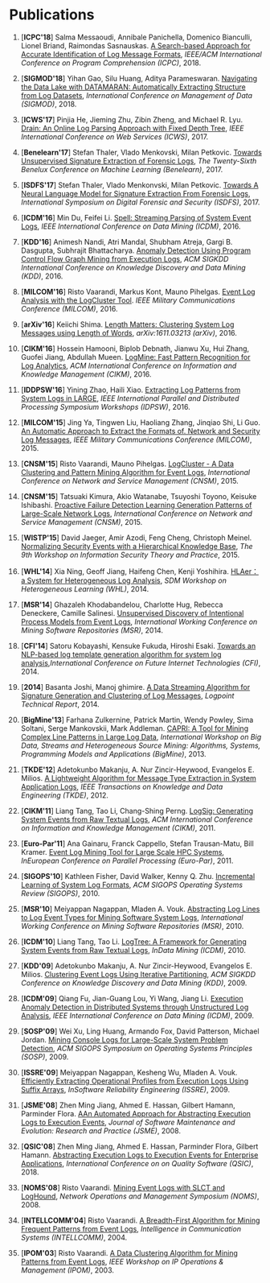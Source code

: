 Publications
============

1. [**ICPC'18**] Salma Messaoudi, Annibale Panichella, Domenico Bianculli, Lionel Briand, Raimondas Sasnauskas. [A Search-based Approach for Accurate Identification of Log Message Formats](http://publications.uni.lu/bitstream/10993/35286/1/ICPC-2018.pdf), *IEEE/ACM International Conference on Program Comprehension (ICPC)*, 2018.

1. [**SIGMOD'18**] Yihan Gao, Silu Huang, Aditya Parameswaran. [Navigating the Data Lake with DATAMARAN: Automatically Extracting Structure from Log Datasets](https://arxiv.org/pdf/1708.08905.pdf), *International Conference on Management of Data (SIGMOD)*, 2018.

1. [**ICWS'17**] Pinjia He, Jieming Zhu, Zibin Zheng, and Michael R. Lyu. [Drain: An Online Log Parsing Approach with Fixed Depth Tree](http://jiemingzhu.github.io/pub/pjhe_icws2017.pdf), *IEEE International Conference on Web Services (ICWS)*, 2017.

1. [**Benelearn'17**] Stefan Thaler, Vlado Menkovski, Milan Petkovic. [Towards Unsupervised Signature Extraction of Forensic Logs](https://pure.tue.nl/ws/files/72619856/benelearn_2017.pdf#page=155), *The Twenty-Sixth Benelux Conference on Machine Learning (Benelearn)*, 2017.

1. [**ISDFS'17**] Stefan Thaler, Vlado Menkonvski, Milan Petkovic. [Towards A Neural Language Model for Signature Extraction From Forensic Logs](https://ieeexplore.ieee.org/abstract/document/7916497/), *International Symposium on Digital Forensic and Security (ISDFS)*, 2017.

1. [**ICDM'16**] Min Du, Feifei Li. [Spell: Streaming Parsing of System Event Logs](https://www.cs.utah.edu/~lifeifei/papers/spell.pdf), *IEEE International Conference on Data Mining (ICDM)*, 2016.

1. [**KDD'16**] Animesh Nandi, Atri Mandal, Shubham Atreja, Gargi B. Dasgupta, Subhrajit Bhattacharya. [Anomaly Detection Using Program Control Flow Graph Mining from Execution Logs](http://www.kdd.org/kdd2016/papers/files/adf1233-nandiA.pdf), *ACM SIGKDD International Conference on Knowledge Discovery and Data Mining (KDD)*, 2016.

1. [**MILCOM'16**] Risto Vaarandi, Markus Kont, Mauno Pihelgas. [Event Log Analysis with the LogCluster Tool](https://ieeexplore.ieee.org/abstract/document/7795458/). *IEEE Military Communications Conference (MILCOM)*, 2016.

1. [**arXiv'16**] Keiichi Shima. [Length Matters: Clustering System Log Messages using Length of Words](https://arxiv.org/pdf/1611.03213), *arXiv:1611.03213 (arXiv)*, 2016.

1. [**CIKM'16**] Hossein Hamooni, Biplob Debnath, Jianwu Xu, Hui Zhang, Guofei Jiang, Abdullah Mueen. [LogMine: Fast Pattern Recognition for Log Analytics](http://www.cs.unm.edu/~mueen/Papers/LogMine.pdf), *ACM International Conference on Information and Knowledge Management (CIKM)*, 2016.

1. [**IDDPSW'16**] Yining Zhao, Haili Xiao. [Extracting Log Patterns from System Logs in LARGE](http://web.cse.ohio-state.edu/~lu.932/hpbdc2016/slides/hpbdc16-zhao.pdf), *IEEE International Parallel and Distributed Processing Symposium Workshops (IDPSW)*, 2016.

1. [**MILCOM'15**] Jing Ya, Tingwen Liu, Haoliang Zhang, Jinqiao Shi, Li Guo. [An Automatic Approach to Extract the Formats of. Network and Security Log Messages](http://or.nsfc.gov.cn/bitstream/00001903-5/420617/1/1000014323760.pdf), *IEEE Military Communications Conference (MILCOM)*, 2015.

1. [**CNSM'15**] Risto Vaarandi, Mauno Pihelgas. [LogCluster - A Data Clustering and Pattern Mining Algorithm for Event Logs](http://ristov.github.io/publications/cnsm15-logcluster-web.pdf), *International Conference on Network and Service Management (CNSM)*, 2015.

1. [**CNSM'15**] Tatsuaki Kimura, Akio Watanabe, Tsuyoshi Toyono, Keisuke Ishibashi. [Proactive Failure Detection Learning Generation Patterns of Large-Scale Network Logs](http://ieeexplore.ieee.org/abstract/document/7367332/), *International Conference on Network and Service Management (CNSM)*, 2015.

1. [**WISTP'15**] David Jaeger, Amir Azodi, Feng Cheng, Christoph Meinel. [Normalizing Security Events with a Hierarchical Knowledge Base](https://hal.inria.fr/hal-01442546/document), *The 9th Workshop on Information
Security Theory and Practice*, 2015.

1. [**WHL'14**] Xia Ning, Geoff Jiang, Haifeng Chen, Kenji Yoshihira.  [HLAer：a System for Heterogeneous Log Analysis](https://pdfs.semanticscholar.org/236d/9c76dbaa6e2e07ef6d17a8f3cc4fac6e1e55.pdf), *SDM Workshop on Heterogeneous Learning (WHL)*, 2014.

1. [**MSR'14**] Ghazaleh Khodabandelou, Charlotte Hug, Rebecca Deneckere, Camille Salinesi. [Unsupervised Discovery of Intentional Process Models from Event Logs](https://hal-paris1.archives-ouvertes.fr/hal-00994197/file/msr2014_submission_25.pdf), *International Working Conference on Mining Software Repositories (MSR)*, 2014.

1. [**CFI'14**] Satoru Kobayashi, Kensuke Fukuda, Hiroshi Esaki. [Towards an NLP-based log template generation algorithm for system log analysis](http://sat.hongo.wide.ad.jp/cfi2014.pdf),*International Conference on Future Internet Technologies (CFI)*, 2014.

1. [**2014**] Basanta Joshi, Manoj ghimire. [A Data Streaming Algorithm for Signature Generation and Clustering of Log Messages](https://www.researchgate.net/profile/Basanta_Joshi2/publication/307136529_A_data_streaming_algorithm_for_signature_generation_and_clustering_of_log_messages/links/57c2552308ae2f5eb334caa8.pdf), *Logpoint Technical Report*, 2014.

1. [**BigMine'13**] Farhana Zulkernine, Patrick Martin, Wendy Powley, Sima Soltani, Serge Mankovskii, Mark Addleman. [CAPRI: A Tool for Mining Complex Line Patterns in Large Log Data](https://www.researchgate.net/publication/262215330_CAPRI_A_tool_for_mining_complex_line_patterns_in_large_log_data), *International Workshop on Big Data, Streams and Heterogeneous Source Mining: Algorithms, Systems, Programming Models and Applications (BigMine)*, 2013.

1. [**TKDE'12**] Adetokunbo Makanju, A. Nur Zincir-Heywood, Evangelos E. Milios. [A Lightweight Algorithm for Message Type Extraction in System Application Logs](http://ieeexplore.ieee.org/abstract/document/5936060/), *IEEE Transactions on Knowledge and Data Engineering (TKDE)*, 2012.

1. [**CIKM'11**] Liang Tang, Tao Li, Chang-Shing Perng. [LogSig: Generating System Events from Raw Textual Logs](http://citeseerx.ist.psu.edu/viewdoc/download?doi=10.1.1.222.9320&rep=rep1&type=pdf), *ACM International Conference on Information and Knowledge Management (CIKM)*, 2011.

1. [**Euro-Par'11**] Ana Gainaru, Franck Cappello, Stefan Trausan-Matu, Bill Kramer. [Event Log Mining Tool for Large Scale HPC Systems](https://link.springer.com/chapter/10.1007/978-3-642-23400-2_6), *InEuropean Conference on Parallel Processing (Euro-Par)*, 2011.

1. [**SIGOPS'10**] Kathleen Fisher, David Walker, Kenny Q. Zhu. [Incremental Learning of System Log Formats](http://citeseerx.ist.psu.edu/viewdoc/download?doi=10.1.1.153.2089&rep=rep1&type=pdf), *ACM SIGOPS Operating Systems Review (SIGOPS)*, 2010.

1. [**MSR'10**] Meiyappan Nagappan, Mladen A. Vouk. [Abstracting Log Lines to Log Event Types for Mining Software System Logs](http://www.se.rit.edu/~mei/publications/pdfs/Abstracting-Log-Lines-to-Log-Event-Types-for-Mining-Software-System-Logs.pdf), *International Working Conference on Mining Software Repositories (MSR)*, 2010.

1. [**ICDM'10**] Liang Tang, Tao Li. [LogTree: A Framework for Generating System Events from Raw Textual Logs](http://users.cis.fiu.edu/~lpeng/log/1_LogTree%20A%20Framework%20for%20Generating%20System%20Events%20from%20Raw%20Textual%20Logs.pdf), *InData Mining (ICDM)*, 2010.

1. [**KDD'09**] Adetokunbo Makanju, A. Nur Zincir-Heywood, Evangelos E. Milios. [Clustering Event Logs Using Iterative Partitioning](https://web.cs.dal.ca/~makanju/publications/paper/kdd09.pdf), *ACM SIGKDD Conference on Knowledge Discovery and Data Mining (KDD)*, 2009.

1. [**ICDM'09**] Qiang Fu, Jian-Guang Lou, Yi Wang, Jiang Li. [Execution Anomaly Detection in Distributed Systems through Unstructured Log Analysis](https://www.microsoft.com/en-us/research/wp-content/uploads/2016/02/DM790-CR.pdf), *IEEE International Conference on Data Mining (ICDM)*, 2009.

1. [**SOSP'09**] Wei Xu, Ling Huang, Armando Fox, David Patterson, Michael Jordan. [Mining Console Logs for Large-Scale System Problem Detection](http://nma.berkeley.edu/ark:/28722/bk0005k9b6k), *ACM SIGOPS Symposium on Operating Systems Principles (SOSP)*, 2009.

1. [**ISSRE'09**] Meiyappan Nagappan, Kesheng Wu, Mladen A. Vouk. [Efficiently Extracting Operational Profiles from Execution Logs Using Suffix Arrays](http://www.se.rit.edu/~mei/publications/publications/issre_Nagappan.pdf), *InSoftware Reliability Engineering (ISSRE)*, 2009.

1. [**JSME'08**] Zhen Ming Jiang, Ahmed E. Hassan, Gilbert Hamann, Parminder Flora. [AAn Automated Approach for Abstracting Execution Logs to Execution Events](https://pdfs.semanticscholar.org/9efc/a271ac32bc9a526778fda9ff2161248afcb8.pdf), *Journal of Software Maintenance and Evolution: Research and Practice (JSME)*, 2008.

1. [**QSIC'08**] Zhen Ming Jiang, Ahmed E. Hassan, Parminder Flora, Gilbert Hamann. [Abstracting Execution Logs to Execution Events for Enterprise Applications](https://www.researchgate.net/profile/Ahmed_E_Hassan/publication/4366728_Abstracting_Execution_Logs_to_Execution_Events_for_Enterprise_Applications_Short_Paper/links/5577f2cf08aeacff200054cd.pdf), *International Conference on on Quality Software (QSIC)*, 2018.

1. [**NOMS'08**]  Risto Vaarandi. [Mining Event Logs with SLCT and LogHound](http://ieeexplore.ieee.org/abstract/document/4575281/), *Network Operations and Management Symposium (NOMS)*, 2008.

1. [**INTELLCOMM'04**] Risto Vaarandi. [A Breadth-First Algorithm for Mining Frequent Patterns from Event Logs](https://link.springer.com/content/pdf/10.1007/978-3-540-30179-0_27.pdf), *Intelligence in Communication Systems (INTELLCOMM)*, 2004.

1. [**IPOM'03**] Risto Vaarandi. [A Data Clustering Algorithm for Mining Patterns from Event Logs](http://www.quretec.com/u/vilo/edu/2003-04/DM_seminar_2003_II/ver1/P12/slct-ipom03-web.pdf), *IEEE Workshop on IP Operations & Management (IPOM)*, 2003.





